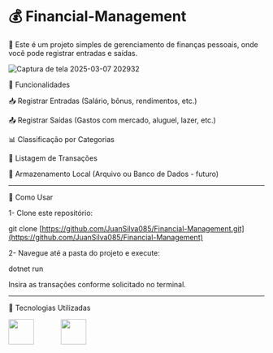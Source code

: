 # 💰 Financial-Management

🚀 Este é um projeto simples de gerenciamento de finanças pessoais, onde você pode registrar entradas e saídas.

![Captura de tela 2025-03-07 202932](https://github.com/user-attachments/assets/5021f4b9-9a4c-43bb-bed0-e0d14bb23ef2)

📌 Funcionalidades

📥 Registrar Entradas (Salário, bônus, rendimentos, etc.)

📤 Registrar Saídas (Gastos com mercado, aluguel, lazer, etc.)

📊 Classificação por Categorias

📜 Listagem de Transações

📁 Armazenamento Local (Arquivo ou Banco de Dados - futuro)

------------------------------------------------------------------------------

🚀 Como Usar

1- Clone este repositório:

git clone [https://github.com/JuanSilva085/Financial-Management.git](https://github.com/JuanSilva085/Financial-Management) 

2- Navegue até a pasta do projeto e execute:

dotnet run

Insira as transações conforme solicitado no terminal.

------------------------------------------------------------------------------

🔧 Tecnologias Utilizadas

<img align="left" width="50px" style="padding-right: 50px;" src="https://cdn.jsdelivr.net/gh/devicons/devicon@latest/icons/csharp/csharp-original.svg" />
  

<img align="left" width="50px" style="padding-right: 50px;" src="https://cdn.jsdelivr.net/gh/devicons/devicon@latest/icons/dotnetcore/dotnetcore-original.svg" />
